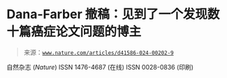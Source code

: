 <!--yml

category: 未分类

date: 2024-05-27 15:11:39

-->

# Dana-Farber 撤稿：见到了一个发现数十篇癌症论文问题的博主

> 来源：[`www.nature.com/articles/d41586-024-00202-9`](https://www.nature.com/articles/d41586-024-00202-9)

自然杂志 (*Nature*) ISSN 1476-4687 (在线) ISSN 0028-0836 (印刷)
